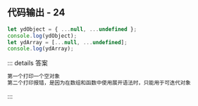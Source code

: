 ## 代码输出 - 24

```js
let ydObject = { ...null, ...undefined };
console.log(ydObject);
let ydArray = [...null, ...undefined];
console.log(ydArray);
```

::: details 答案

```txt
第一个打印一个空对象
第二个打印报错，是因为在数组和函数中使用展开语法时，只能用于可迭代对象
```

:::
